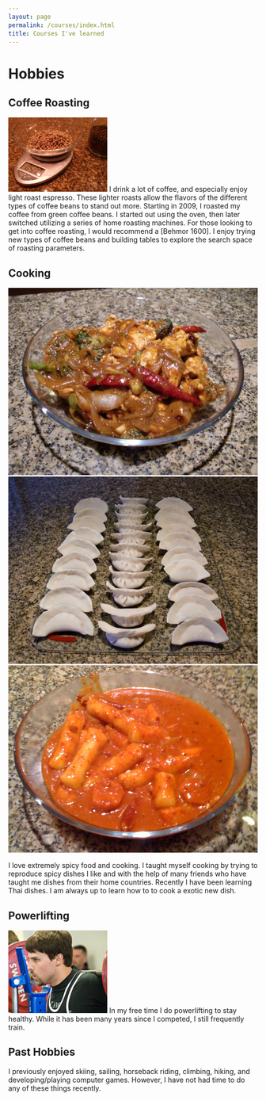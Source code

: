```yaml
---
layout: page
permalink: /courses/index.html
title: Courses I've learned
---
```


# Hobbies

## Coffee Roasting

<img src="/images/coffee.jpg" class="floatpic">
I drink a lot of coffee, and especially enjoy light roast espresso.  These
lighter roasts allow the flavors of the different types of coffee beans to
stand out more.  Starting in 2009, I roasted my coffee from green coffee beans.
I started out using the oven, then later switched utilizing a series of home
roasting machines.  For those looking to get into coffee roasting, I would
recommend a [Behmor 1600].  I enjoy trying new types of coffee beans and
building tables to explore the search space of roasting parameters.

[Behmor 1600]: https://behmor.com/behmor-1600-plus/

## Cooking

<div class="third">
<img src="/images/food3.jpg">
<img src="/images/food1.jpg">
<img src="/images/food2.jpg">
</div>

I love extremely spicy food and cooking. I taught myself cooking by trying
to reproduce spicy dishes I like and with the help of many friends who have
taught me dishes from their home countries. Recently I have been learning
Thai dishes.  I am always up to learn how to to cook a exotic new dish.

## Powerlifting

<img src="/images/baystate_meet_042_scaled.jpg" class="floatpic">
In my free time I do powerlifting to stay healthy.  While it has been many
years since I competed, I still frequently train.

## Past Hobbies

I previously enjoyed skiing, sailing, horseback riding, climbing, hiking,
and developing/playing computer games. However, I have not had time to do
any of these things recently.

